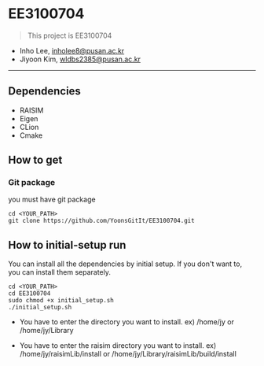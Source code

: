 # EE3100704

>This project is EE3100704
- Inho Lee, [inholee8@pusan.ac.kr](inholee8@pusan.ac.kr)
- Jiyoon Kim, [wldbs2385@pusan.ac.kr](wldbs2385@pusan.ac.kr)
---
## Dependencies
- RAISIM
- Eigen
- CLion
- Cmake



## How to get
### Git package
you must have git package
```text
cd <YOUR_PATH>
git clone https://github.com/YoonsGitIt/EE3100704.git
```


## How to initial-setup run
You can install all the dependencies by initial setup.
If you don't want to, you can install them separately.

```text
cd <YOUR_PATH>
cd EE3100704
sudo chmod +x initial_setup.sh
./initial_setup.sh
```
- You have to enter the directory you want to install.
  ex) /home/jy or /home/jy/Library

- You have to enter the raisim directory you want to install.
  ex) /home/jy/raisimLib/install or /home/jy/Library/raisimLib/build/install
